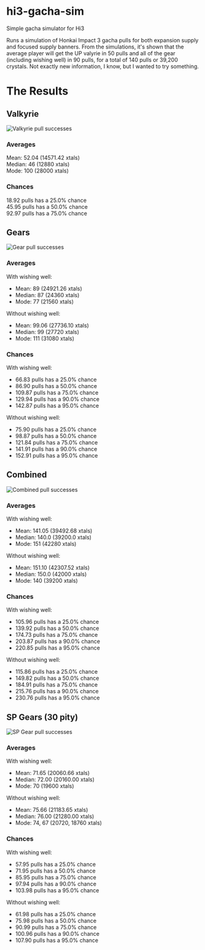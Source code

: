 # hi3-gacha-sim
Simple gacha simulator for Hi3

Runs a simulation of Honkai Impact 3 gacha pulls for both expansion supply and focused supply banners.
From the simulations, it's shown that the average player will get the UP valyrie in 50 pulls and all of the gear (including wishing well) in 90 pulls, for a total of 140 pulls or 39,200 crystals.
Not exactly new information, I know, but I wanted to try something.

# The Results

## Valkyrie
![Valkyrie pull successes](img/valk_pull_cum.png)

### Averages
Mean: 52.04 (14571.42 xtals)  
Median: 46 (12880 xtals)  
Mode: 100 (28000 xtals)

### Chances
18.92 pulls has a 25.0% chance  
45.95 pulls has a 50.0% chance  
92.97 pulls has a 75.0% chance

## Gears
![Gear pull successes](img/gear_pull_cum.png)

### Averages
With wishing well:  
- Mean: 89 (24921.26 xtals)
- Median: 87 (24360 xtals)
- Mode: 77 (21560 xtals)

Without wishing well:  
- Mean: 99.06 (27736.10 xtals)
- Median: 99 (27720 xtals)
- Mode: 111 (31080 xtals)

### Chances
With wishing well:  
- 66.83 pulls has a 25.0% chance
- 86.90 pulls has a 50.0% chance
- 109.87 pulls has a 75.0% chance
- 129.94 pulls has a 90.0% chance
- 142.87 pulls has a 95.0% chance

Without wishing well:  
- 75.90 pulls has a 25.0% chance
- 98.87 pulls has a 50.0% chance
- 121.84 pulls has a 75.0% chance
- 141.91 pulls has a 90.0% chance
- 152.91 pulls has a 95.0% chance

## Combined
![Combined pull successes](img/combined_pull_cum.png)

### Averages
With wishing well:  
- Mean: 141.05 (39492.68 xtals)
- Median: 140.0 (39200.0 xtals)
- Mode: 151 (42280 xtals)

Without wishing well:  
- Mean: 151.10 (42307.52 xtals)
- Median: 150.0 (42000 xtals)
- Mode: 140 (39200 xtals)


### Chances
With wishing well: 
- 105.96 pulls has a 25.0% chance
- 139.92 pulls has a 50.0% chance
- 174.73 pulls has a 75.0% chance
- 203.87 pulls has a 90.0% chance
- 220.85 pulls has a 95.0% chance

Without wishing well:  
- 115.86 pulls has a 25.0% chance
- 149.82 pulls has a 50.0% chance
- 184.91 pulls has a 75.0% chance
- 215.76 pulls has a 90.0% chance
- 230.76 pulls has a 95.0% chance

## SP Gears (30 pity)
![SP Gear pull successes](img/sp_gear_cum.png)

### Averages
With wishing well:
- Mean: 71.65 (20060.66 xtals)
- Median: 72.00 (20160.00 xtals)
- Mode: 70 (19600 xtals)

Without wishing well:
- Mean: 75.66 (21183.65 xtals)
- Median: 76.00 (21280.00 xtals)
- Mode: 74, 67 (20720, 18760 xtals)

### Chances
With wishing well:
- 57.95 pulls has a 25.0% chance
- 71.95 pulls has a 50.0% chance
- 85.95 pulls has a 75.0% chance
- 97.94 pulls has a 90.0% chance
- 103.98 pulls has a 95.0% chance

Without wishing well:
- 61.98 pulls has a 25.0% chance
- 75.98 pulls has a 50.0% chance
- 90.99 pulls has a 75.0% chance
- 100.96 pulls has a 90.0% chance
- 107.90 pulls has a 95.0% chance